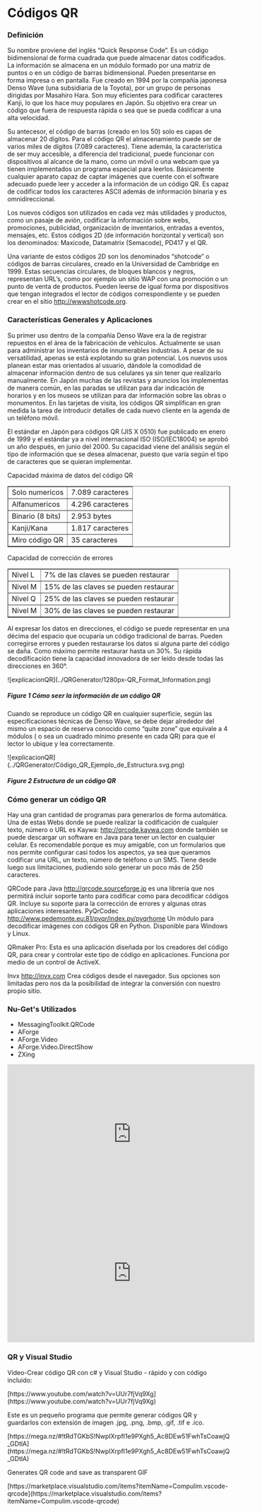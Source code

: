 # Códigos QR

### Definición

Su nombre proviene del inglés “Quick Response Code”. Es un código bidimensional de forma cuadrada que puede almacenar datos codificados. La información se almacena en un módulo formado por una matriz de puntos o en un código de barras bidimensional. Pueden presentarse en forma impresa o en pantalla. Fue creado en 1994 por la compañía japonesa Denso Wave (una subsidiaria de la Toyota), por un grupo de personas dirigidas por Masahiro Hara. Son muy eficientes para codificar caracteres Kanji, lo que los hace muy populares en Japón. Su objetivo era crear un código que fuera de respuesta rápida o sea que se pueda codificar a una alta velocidad.

Su antecesor, el código de barras (creado en los 50) solo es capas de almacenar 20 dígitos. Para el código QR el almacenamiento puede ser de varios miles de dígitos (7.089 caracteres). Tiene además, la característica de ser muy accesible, a diferencia del tradicional, puede funcionar con dispositivos al alcance de la mano, como un móvil o una webcam que ya tienen implementados un programa especial para leerlos. Básicamente cualquier aparato capaz de captar imágenes que cuente con el software adecuado puede leer y acceder a la información de un código QR. Es capaz de codificar todos los caracteres ASCII además de información binaria y es omnidireccional.

Los nuevos códigos son utilizados en cada vez más utilidades y productos, como un pasaje de avión, codificar la información sobre webs, promociones, publicidad, organización de inventarios, entradas a eventos, mensajes, etc. Estos códigos 2D (de información horizontal y vertical) son los denominados: Maxicode, Datamatrix (Semacode), PD417 y el QR.

Una variante de estos códigos 2D son los denominados “shotcode” o códigos de barras circulares, creado en la Universidad de Cambridge en 1999\. Estas secuencias circulares, de bloques blancos y negros, representan URL’s, como por ejemplo un sitio WAP con una promoción o un punto de venta de productos. Pueden leerse de igual forma por dispositivos que tengan integrados el lector de códigos correspondiente y se pueden crear en el sitio http://wwwshotcode.org.

### Características Generales y Aplicaciones

Su primer uso dentro de la compañía Denso Wave era la de registrar repuestos en el área de la fabricación de vehículos. Actualmente se usan para administrar los inventarios de innumerables industrias. A pesar de su versatilidad, apenas se está explotando su gran potencial. Los nuevos usos planean estar mas orientados al usuario, dándole la comodidad de almacenar información dentro de sus celulares ya sin tener que realizarlo manualmente. En Japón muchas de las revistas y anuncios los implementas de manera común, en las paradas se utilizan para dar indicación de horarios y en los museos se utilizan para dar información sobre las obras o monumentos. En las tarjetas de visita, los códigos QR simplifican en gran medida la tarea de introducir detalles de cada nuevo cliente en la agenda de un teléfono móvil.

El estándar en Japón para códigos QR (JIS X 0510) fue publicado en enero de 1999 y el estándar ya a nivel internacional ISO (ISO/IEC18004) se aprobó un año después, en junio del 2000\. Su capacidad viene del análisis según el tipo de información que se desea almacenar, puesto que varía según el tipo de caracteres que se quieran implementar.

Capacidad máxima de datos del código QR

<table border="1px">

<thead></thead>

<tbody>

<tr>

<td>Solo numericos</td>

<td>7.089 caracteres</td>

</tr>

<tr>

<td>Alfanumericos</td>

<td>4.296 caracteres</td>

</tr>

<tr>

<td>Binario (8 bits)</td>

<td>2.953 bytes</td>

</tr>

<tr>

<td>Kanji/Kana</td>

<td>1.817 caracteres</td>

</tr>

<tr>

<td>Miro código QR</td>

<td>35 caracteres</td>

</tr>

</tbody>

</table>

Capacidad de corrección de errores

<table border="1px">

<thead></thead>

<tbody>

<tr>

<td>Nivel L</td>

<td>7% de las claves se pueden restaurar</td>

</tr>

<tr>

<td>Nivel M</td>

<td>15% de las claves se pueden restaurar</td>

</tr>

<tr>

<td>Nivel Q</td>

<td>25% de las claves se pueden restaurar</td>

</tr>

<tr>

<td>Nivel M</td>

<td>30% de las claves se pueden restaurar</td>

</tr>

</tbody>

</table>

Al expresar los datos en direcciones, el código se puede representar en una décima del espacio que ocuparía un código tradicional de barras. Pueden corregirse errores y pueden restaurarse los datos si alguna parte del código se daña. Como máximo permite restaurar hasta un 30%. Su rápida decodificación tiene la capacidad innovadora de ser leído desde todas las direcciones en 360°.

<div>![explicacionQR](../QRGenerator/1280px-QR_Format_Information.png)</div>

##### Figure 1 Cómo seer la información de un código QR

Cuando se reproduce un código QR en cualquier superficie, según las especificaciones técnicas de Denso Wave, se debe dejar alrededor del mismo un espacio de reserva conocido como “quite zone” que equivale a 4 módulos ( o sea un cuadrado mínimo presente en cada QR) para que el lector lo ubique y lea correctamente.

<div>![explicacionQR](../QRGenerator/Código_QR_Ejemplo_de_Estructura.svg.png)</div>

##### Figure 2 Estructura de un código QR

### Cómo generar un código QR

Hay una gran cantidad de programas para generarlos de forma automática. Una de estas Webs donde se puede realizar la codificación de cualquier texto, número o URL es Kaywa: http://qrcode.kaywa.com donde también se puede descargar un software en Java para tener un lector en cualquier celular. Es recomendable porque es muy amigable, con un formularios que nos permite configurar casi todos los aspectos, ya sea que queramos codificar una URL, un texto, número de teléfono o un SMS. Tiene desde luego sus limitaciones, pudiendo solo generar un poco más de 250 caracteres.

QRCode para Java http://qrcode.sourceforge.jp es una librería que nos permitirá incluir soporte tanto para codificar como para decodificar códigos QR. Incluye su soporte para la corrección de errores y algunas otras aplicaciones interesantes. PyQrCodec http://www.pedemonte.eu:81/pyqr/index.py/pyqrhome Un módulo para decodificar imágenes con códigos QR en Python. Disponible para Windows y Linux.

QRmaker Pro: Esta es una aplicación diseñada por los creadores del código QR, para crear y controlar este tipo de código en aplicaciones. Funciona por medio de un control de ActiveX.

Invx http://invx.com Crea códigos desde el navegador. Sus opciones son limitadas pero nos da la posibilidad de integrar la conversión con nuestro propio sitio.

### Nu-Get's Utilizados

- MessagingToolkit.QRCode
- AForge
- AForge.Video
- AForge.Video.DirectShow
- ZXing

<div><iframe width="560" height="315" src="https://www.youtube.com/embed/i_yuG9CwzNY" frameborder="0"></iframe></div>

<div><iframe width="560" height="315" src="https://www.youtube.com/embed/j9i1zRJyihY" frameborder="0"></iframe></div>

### QR y Visual Studio

Video-Crear código QR con c# y Visual Studio - rápido y con código incluido:

<nav>[https://www.youtube.com/watch?v=UUr7fjVq9Xg](https://www.youtube.com/watch?v=UUr7fjVq9Xg)</nav>

Este es un pequeño programa que permite generar códigos QR y guardarlos con extensión de imagen .jpg, .png, .bmp, .gif, .tif e .ico.

<nav>[https://mega.nz/#!tRdTGKbS!NwpIXrpfI1e9PXgh5_Ac8DEw51FwhTsCoawjQ_GDtlA](https://mega.nz/#!tRdTGKbS!NwpIXrpfI1e9PXgh5_Ac8DEw51FwhTsCoawjQ_GDtlA)</nav>

Generates QR code and save as transparent GIF

<nav>[https://marketplace.visualstudio.com/items?itemName=Compulim.vscode-qrcode](https://marketplace.visualstudio.com/items?itemName=Compulim.vscode-qrcode)</nav>
